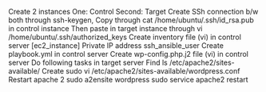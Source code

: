 Create 2 instances
One: Control
Second: Target
Create SSh connection b/w both through ssh-keygen, 
Copy through cat /home/ubuntu/.ssh/id_rsa.pub in control instance
Then paste in target instance through vi /home/ubuntu/.ssh/authorized_keys
Create inventory file (vi) in control server
[ec2_instance]
Private IP address ssh_ansible_user
Create playbook.yml in control server
Create wp-config.php.j2 file (vi) in control server
Do following tasks in target server
Find
ls /etc/apache2/sites-available/
Create 
sudo vi /etc/apache2/sites-available/wordpress.conf
Restart apache 2
sudo a2ensite wordpress
sudo service apache2 restart
